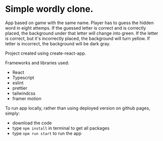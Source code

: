 # Simple wordly clone.

App based on game with the same name. Player has to guess the hidden word in eight attemps.
If the guessed letter is correct and is correctly placed, the background under that letter will change into green.
If the letter is correct, but it's incorrectly placed, the background will turn yellow.
If letter is incorrect, the background will be dark gray.

Project created using create-react-app.

Frameworks and libraries used:
- React
- Typescript
- eslint
- prettier
- tailwindcss
- framer motion

To run app locally, rather than using deployed version on github pages, simply:
- download the code
- type `npm install` in terminal to get all packages
- type `npm run start` to run the app

